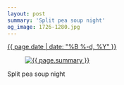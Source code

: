 ```yaml
---
layout: post
summary: 'Split pea soup night'
og_image: 1726-1280.jpg
---
```


<div class="post">
 <time>
  <a href="/1726">
   {{ page.date | date: "%B %-d, %Y" }}
  </a>
 </time>
 <a href="/1726">
  <figure data-taken="2/2/2023">
   <img alt="{{ page.summary }}" sizes="(min-width: 700px) 50vw, calc(100vw - 2rem)" src="{{ site.assets_url }}/1726-640.jpg" srcset="{{ site.assets_url }}/1726-320.jpg 320w, {{ site.assets_url }}/1726-640.jpg 640w, {{ site.assets_url }}/1726-960.jpg 960w, {{ site.assets_url }}/1726-1280.jpg 1280w"/>
  </figure>
 </a>
 <span>
  Split pea soup night
 </span>
</div>
